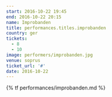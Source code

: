```yaml
---
start: 2016-10-22 19:45
end: 2016-10-22 20:15
name: Improbanden
title: performances.titles.improbanden
country: ger
tickets:
  - 8
  - 10
image: performers/improbanden.jpg
venue: soprus
ticket_url: '#'
date: 2016-10-22
---
```


{% tf performances/improbanden.md %}
